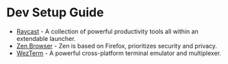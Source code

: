 # Dev Setup Guide

- [Raycast](raycast.com) - A collection of powerful productivity tools all within an extendable launcher.
- [Zen Browser](zen-browser.app) - Zen is based on Firefox, prioritizes security and privacy.
- [WezTerm](https://sw.kovidgoyal.net/kitty/) - A powerful cross-platform terminal emulator and multiplexer.
